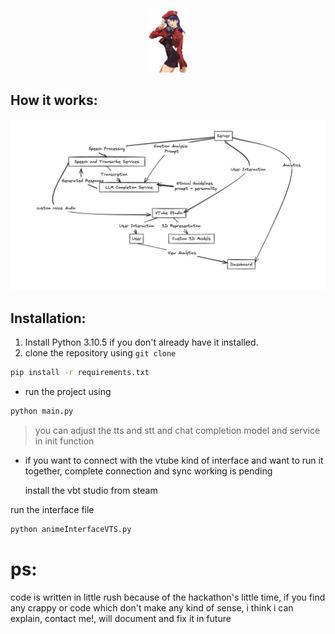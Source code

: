 <p align="center">
  <img src="misato.jpeg" height="100"/>
</p>



## How it works:
![](diagram.jpeg)

## Installation:
 1. Install Python 3.10.5 if you don't already have it installed.
 2. clone the repository using `git clone `
```bash
pip install -r requirements.txt
```
- run the project using
```bash
python main.py
```
> you can adjust the tts and stt and chat completion model and service in init function


- if you want to connect with the vtube kind of interface and want to run it together, complete connection and sync working is pending

    install the vbt studio from steam

run the interface file
```bash
python animeInterfaceVTS.py
```

# ps:
code is written in little rush because of the hackathon's little time, if you find any crappy or code which don't make any kind of sense, i think i can explain, contact me!, will document and fix it in future 